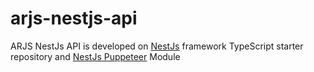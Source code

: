 # arjs-nestjs-api
ARJS NestJs API is developed on [NestJs](https://github.com/nestjs/nest) framework TypeScript starter repository and [NestJs Puppeteer](https://www.npmjs.com/package/nest-puppeteer) Module
